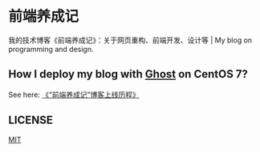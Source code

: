 # 前端养成记
我的技术博客《前端养成记》：关于网页重构、前端开发、设计等 | My blog on programming and design.

## How I deploy my blog with [Ghost](https://github.com/TryGhost/Ghost) on CentOS 7?

See here:  [《“前端养成记”博客上线历程》](http://loyalsoldier.me/my-frontend-cultivation-blog-launched)

## LICENSE
[MIT](https://github.com/Loyalsoldier/Loyalsoldier.github.io/blob/master/LICENSE)
